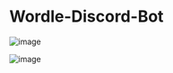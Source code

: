 # Wordle-Discord-Bot
![image](https://github.com/natalie-ly/Wordle-Discord-Bot/assets/144157865/288ddd3b-e7e7-4fa7-b68c-185487ab8c20)

![image](https://github.com/natalie-ly/Wordle-Discord-Bot/assets/144157865/f7a1e496-88af-45c2-baea-8afd20ea35ef)
